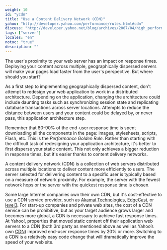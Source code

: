```yaml
---
weight: 10
id: "ycdn"
title: "Use a Content Delivery Network (CDN)"
yahoo: "http://developer.yahoo.com/performance/rules.html#cdn"
discuss: "http://developer.yahoo.net/blog/archives/2007/04/high_performanc_1.html"
tags: ["server"]
locales: "en"
notoc: "true"
description: ""
---
```


The user's proximity to your web server has an impact on response times. Deploying your content across multiple, geographically dispersed servers will make your pages load faster from the user's perspective. But where should you start?

As a first step to implementing geographically dispersed content, don't attempt to redesign your web application to work in a distributed architecture. Depending on the application, changing the architecture could include daunting tasks such as synchronizing session state and replicating database transactions across server locations. Attempts to reduce the distance between users and your content could be delayed by, or never pass, this application architecture step.

Remember that 80-90% of the end-user response time is spent downloading all the components in the page: images, stylesheets, scripts, Flash, etc. This is the *Performance Golden Rule*. Rather than starting with the difficult task of redesigning your application architecture, it's better to first disperse your static content. This not only achieves a bigger reduction in response times, but it's easier thanks to content delivery networks.

A content delivery network (CDN) is a collection of web servers distributed across multiple locations to deliver content more efficiently to users. The server selected for delivering content to a specific user is typically based on a measure of network proximity. For example, the server with the fewest network hops or the server with the quickest response time is chosen.

Some large Internet companies own their own CDN, but it's cost-effective to use a CDN service provider, such as [Akamai Technologies](http://www.akamai.com/), [EdgeCast](http://www.edgecast.com/), or [level3](http://www.level3.com/index.cfm?pageID=36). For start-up companies and private web sites, the cost of a CDN service can be prohibitive, but as your target audience grows larger and becomes more global, a CDN is necessary to achieve fast response times. At Yahoo!, properties that moved static content off their application web servers to a CDN (both 3rd party as mentioned above as well as Yahoo’s own [CDN](https://cwiki.apache.org/TS/traffic-server.html)) improved end-user response times by 20% or more. Switching to a CDN is a relatively easy code change that will dramatically improve the speed of your web site.
